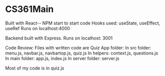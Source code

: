 # CS361Main

Built with React-- NPM start to start code
Hooks used: useState, useEffect, useRef
Runs on localhost:4000

Backend built with Express.
Runs on localhost: 3001

Code Review: Files with written code are
Quiz App folder:
  In src folder: menu.js, navbar.js, navbartop.js, quiz.js
  In helpers: context.js, questions.js
  In main folder: app.js, index.js
In server folder: 
  server.js
  
Most of my code is in quiz.js

